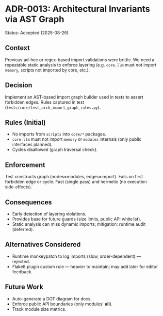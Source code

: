 # ADR-0013: Architectural Invariants via AST Graph

Status: Accepted (2025-08-26)

## Context

Previous ad-hoc or regex-based import validations were brittle. We need a
repeatable static analysis to enforce layering (e.g. `core.llm` must not import
`memory`, scripts not imported by core, etc.).

## Decision

Implement an AST-based import graph builder used in tests to assert forbidden
edges. Rules captured in test (`tests/core/test_arch_import_graph_rules.py`).

## Rules (Initial)

- No imports from `scripts` into `core/*` packages.
- `core.llm` must not import `memory` or `modules` internals (only public interfaces planned).
- Cycles disallowed (graph traversal check).

## Enforcement

Test constructs graph (nodes=modules, edges=import). Fails on first forbidden
edge or cycle. Fast (single pass) and hermetic (no execution side-effects).

## Consequences

- Early detection of layering violations.
- Provides base for future guards (size limits, public API whitelist).
- Static analysis can miss dynamic imports; mitigation: runtime audit (deferred).

## Alternatives Considered

- Runtime monkeypatch to log imports (slow, order-dependent) — rejected.
- Flake8 plugin custom rule — heavier to maintain; may add later for editor feedback.

## Future Work

- Auto-generate a DOT diagram for docs.
- Enforce public API boundaries (only modules' __all__).
- Track module size metrics.
